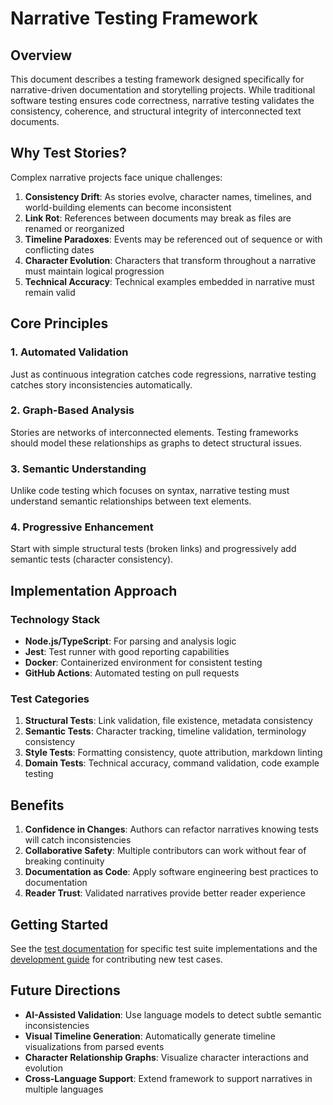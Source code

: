 # Narrative Testing Framework

## Overview

This document describes a testing framework designed specifically for narrative-driven documentation and storytelling projects. While traditional software testing ensures code correctness, narrative testing validates the consistency, coherence, and structural integrity of interconnected text documents.

## Why Test Stories?

Complex narrative projects face unique challenges:

1. **Consistency Drift**: As stories evolve, character names, timelines, and world-building elements can become inconsistent
2. **Link Rot**: References between documents may break as files are renamed or reorganized
3. **Timeline Paradoxes**: Events may be referenced out of sequence or with conflicting dates
4. **Character Evolution**: Characters that transform throughout a narrative must maintain logical progression
5. **Technical Accuracy**: Technical examples embedded in narrative must remain valid

## Core Principles

### 1. Automated Validation
Just as continuous integration catches code regressions, narrative testing catches story inconsistencies automatically.

### 2. Graph-Based Analysis
Stories are networks of interconnected elements. Testing frameworks should model these relationships as graphs to detect structural issues.

### 3. Semantic Understanding
Unlike code testing which focuses on syntax, narrative testing must understand semantic relationships between text elements.

### 4. Progressive Enhancement
Start with simple structural tests (broken links) and progressively add semantic tests (character consistency).

## Implementation Approach

### Technology Stack
- **Node.js/TypeScript**: For parsing and analysis logic
- **Jest**: Test runner with good reporting capabilities
- **Docker**: Containerized environment for consistent testing
- **GitHub Actions**: Automated testing on pull requests

### Test Categories

1. **Structural Tests**: Link validation, file existence, metadata consistency
2. **Semantic Tests**: Character tracking, timeline validation, terminology consistency
3. **Style Tests**: Formatting consistency, quote attribution, markdown linting
4. **Domain Tests**: Technical accuracy, command validation, code example testing

## Benefits

1. **Confidence in Changes**: Authors can refactor narratives knowing tests will catch inconsistencies
2. **Collaborative Safety**: Multiple contributors can work without fear of breaking continuity
3. **Documentation as Code**: Apply software engineering best practices to documentation
4. **Reader Trust**: Validated narratives provide better reader experience

## Getting Started

See the [test documentation](./tests/) for specific test suite implementations and the [development guide](./tests/development.md) for contributing new test cases.

## Future Directions

- **AI-Assisted Validation**: Use language models to detect subtle semantic inconsistencies
- **Visual Timeline Generation**: Automatically generate timeline visualizations from parsed events
- **Character Relationship Graphs**: Visualize character interactions and evolution
- **Cross-Language Support**: Extend framework to support narratives in multiple languages